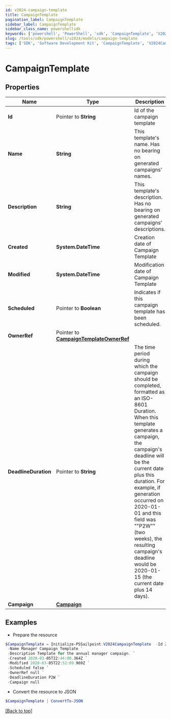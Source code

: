 ```yaml
---
id: v2024-campaign-template
title: CampaignTemplate
pagination_label: CampaignTemplate
sidebar_label: CampaignTemplate
sidebar_class_name: powershellsdk
keywords: ['powershell', 'PowerShell', 'sdk', 'CampaignTemplate', 'V2024CampaignTemplate'] 
slug: /tools/sdk/powershell/v2024/models/campaign-template
tags: ['SDK', 'Software Development Kit', 'CampaignTemplate', 'V2024CampaignTemplate']
---
```



# CampaignTemplate

## Properties

Name | Type | Description | Notes
------------ | ------------- | ------------- | -------------
**Id** |  Pointer to **String** | Id of the campaign template | [optional] 
**Name** |  **String** | This template's name. Has no bearing on generated campaigns' names. | [required]
**Description** |  **String** | This template's description. Has no bearing on generated campaigns' descriptions. | [required]
**Created** |  **System.DateTime** | Creation date of Campaign Template | [required][readonly] 
**Modified** |  **System.DateTime** | Modification date of Campaign Template | [required][readonly] 
**Scheduled** |  Pointer to **Boolean** | Indicates if this campaign template has been scheduled. | [optional] [readonly] [default to $false]
**OwnerRef** |  Pointer to [**CampaignTemplateOwnerRef**](campaign-template-owner-ref) |  | [optional] 
**DeadlineDuration** |  Pointer to **String** | The time period during which the campaign should be completed, formatted as an ISO-8601 Duration. When this template generates a campaign, the campaign's deadline will be the current date plus this duration. For example, if generation occurred on 2020-01-01 and this field was ""P2W"" (two weeks), the resulting campaign's deadline would be 2020-01-15 (the current date plus 14 days). | [optional] 
**Campaign** |  [**Campaign**](campaign) |  | [required]

## Examples

- Prepare the resource
```powershell
$CampaignTemplate = Initialize-PSSailpoint.V2024CampaignTemplate  -Id 2c9079b270a266a60170a277bb960008 `
 -Name Manager Campaign Template `
 -Description Template for the annual manager campaign. `
 -Created 2020-03-05T22:44:00.364Z `
 -Modified 2020-03-05T22:52:09.969Z `
 -Scheduled false `
 -OwnerRef null `
 -DeadlineDuration P2W `
 -Campaign null
```

- Convert the resource to JSON
```powershell
$CampaignTemplate | ConvertTo-JSON
```


[[Back to top]](#) 

